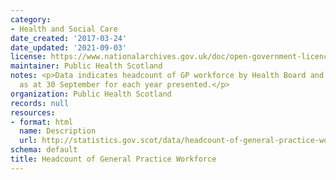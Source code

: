 ```yaml
---
category:
- Health and Social Care
date_created: '2017-03-24'
date_updated: '2021-09-03'
license: https://www.nationalarchives.gov.uk/doc/open-government-licence/version/3/
maintainer: Public Health Scotland
notes: <p>Data indicates headcount of GP workforce by Health Board and Local Authority
  as at 30 September for each year presented.</p>
organization: Public Health Scotland
records: null
resources:
- format: html
  name: Description
  url: http://statistics.gov.scot/data/headcount-of-general-practice-workforce
schema: default
title: Headcount of General Practice Workforce
---
```

